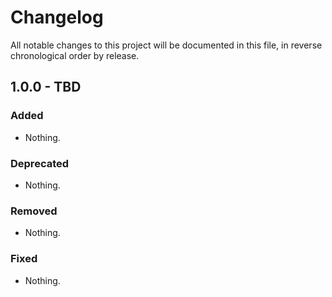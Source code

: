 # Changelog

All notable changes to this project will be documented in this file, in reverse chronological order by release.

## 1.0.0 - TBD

### Added

- Nothing.

### Deprecated

- Nothing.

### Removed

- Nothing.

### Fixed

- Nothing.
